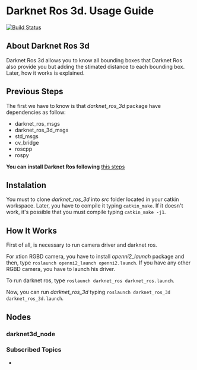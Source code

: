 # Darknet Ros 3d. Usage Guide


[![Build Status](https://travis-ci.com/IntelligentRoboticsLabs/gb_visual_detection_3d.svg?branch=master)](https://travis-ci.com/IntelligentRoboticsLabs/gb_visual_detection_3d)


## About Darknet Ros 3d
Darknet Ros 3d allows you to know all bounding boxes that Darknet Ros also provide you but adding the stimated distance to each bounding box. Later, how it works is explained.

## Previous Steps

The first we have to know is that *darknet_ros_3d* package have dependencies as follow:

* darknet_ros_msgs
* darknet_ros_3d_msgs
* std_msgs
* cv_bridge
* roscpp
* rospy

**You can install Darknet Ros following** [this steps](https://github.com/leggedrobotics/darknet_ros)
## Instalation

You must to clone *darknet_ros_3d* into *src* folder located in your catkin workspace. Later, you have to compile it typing ``catkin_make``. If it doesn't work, it's possible that you must compile typing ``catkin_make -j1``.

## How It Works

First of all, is necessary to run camera driver and darknet ros.

For xtion RGBD camera, you have to install *openni2_launch* package and then, type ``roslaunch openni2_launch openni2.launch``. If you have any other RGBD camera, you have to launch his driver.

To run darknet ros, type ``roslaunch darknet_ros darknet_ros.launch``.

Now, you can run *darknet_ros_3d* typing ``roslaunch darknet_ros_3d darknet_ros_3d.launch``.


## Nodes

### darknet3d_node

### Subscribed Topics

-
